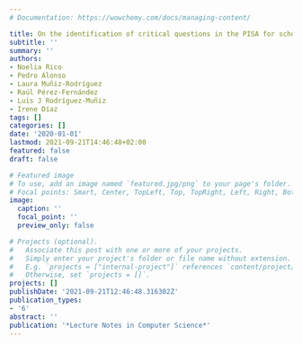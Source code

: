```yaml
---
# Documentation: https://wowchemy.com/docs/managing-content/

title: On the identification of critical questions in the PISA for schools program
subtitle: ''
summary: ''
authors:
- Noelia Rico
- Pedro Alonso
- Laura Muñiz-Rodríguez
- Raúl Pérez-Fernández
- Luis J Rodríguez-Muñiz
- Irene Díaz
tags: []
categories: []
date: '2020-01-01'
lastmod: 2021-09-21T14:46:48+02:00
featured: false
draft: false

# Featured image
# To use, add an image named `featured.jpg/png` to your page's folder.
# Focal points: Smart, Center, TopLeft, Top, TopRight, Left, Right, BottomLeft, Bottom, BottomRight.
image:
  caption: ''
  focal_point: ''
  preview_only: false

# Projects (optional).
#   Associate this post with one or more of your projects.
#   Simply enter your project's folder or file name without extension.
#   E.g. `projects = ["internal-project"]` references `content/project/deep-learning/index.md`.
#   Otherwise, set `projects = []`.
projects: []
publishDate: '2021-09-21T12:46:48.316302Z'
publication_types:
- '6'
abstract: ''
publication: '*Lecture Notes in Computer Science*'
---
```

